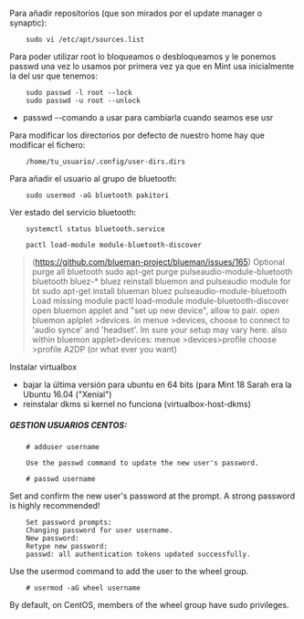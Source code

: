 Para añadir repositorios (que son mirados por el update manager o synaptic):
```
    sudo vi /etc/apt/sources.list
```
Para poder utilizar root lo bloqueamos o desbloqueamos y le ponemos passwd una vez lo usamos por primera vez ya que en Mint usa inicialmente la del usr que tenemos:
```
    sudo passwd -l root --lock
    sudo passwd -u root --unlock
```
* passwd --comando a usar para cambiarla cuando seamos ese usr

Para modificar los directorios por defecto de nuestro home hay que modificar el fichero:
```
    /home/tu_usuario/.config/user-dirs.dirs
```
Para añadir el usuario al grupo de bluetooth:
```
    sudo usermod -aG bluetooth pakitori
```
Ver estado del servicio bluetooth:
```
    systemctl status bluetooth.service

    pactl load-module module-bluetooth-discover
```
>  (https://github.com/blueman-project/blueman/issues/165)
	Optional purge all bluetooth
	sudo apt-get purge pulseaudio-module-bluetooth bluetooth bluez-* bluez
	reinstall bluemon and pulseaudio module for bt
	sudo apt-get install blueman bluez pulseaudio-module-bluetooth
	Load missing module
	pactl load-module module-bluetooth-discover
	open bluemon applet and "set up new device", allow to pair.
	open bluemon aplplet >devices. in menue >devices, choose to connect to 'audio synce' and 'headset'. Im sure your setup 	may vary here.
	also within bluemon applet>devices: menue >devices>profile choose >profile A2DP (or what ever you want)


Instalar virtualbox

- bajar la última versión para ubuntu en 64 bits (para Mint 18 Sarah era la Ubuntu 16.04 ("Xenial")
- reinstalar dkms si kernel no funciona (virtualbox-host-dkms)

##### GESTION USUARIOS CENTOS:
```
    # adduser username

    Use the passwd command to update the new user's password.

    # passwd username
```
Set and confirm the new user's password at the prompt. A strong password is highly recommended!
```
    Set password prompts:
    Changing password for user username.
    New password:
    Retype new password:
    passwd: all authentication tokens updated successfully.
```
Use the usermod command to add the user to the wheel group.
```
    # usermod -aG wheel username
```
By default, on CentOS, members of the wheel group have sudo privileges.

